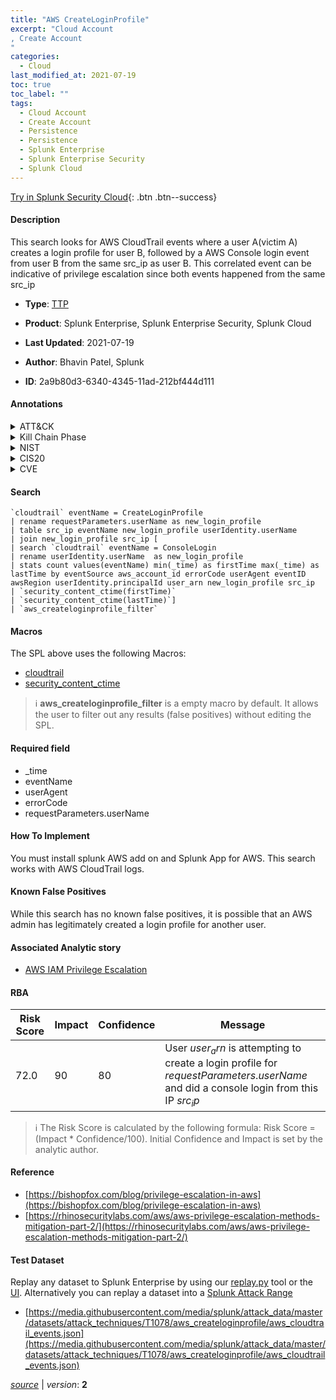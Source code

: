 ```yaml
---
title: "AWS CreateLoginProfile"
excerpt: "Cloud Account
, Create Account
"
categories:
  - Cloud
last_modified_at: 2021-07-19
toc: true
toc_label: ""
tags:
  - Cloud Account
  - Create Account
  - Persistence
  - Persistence
  - Splunk Enterprise
  - Splunk Enterprise Security
  - Splunk Cloud
---
```




[Try in Splunk Security Cloud](https://www.splunk.com/en_us/products/cyber-security.html){: .btn .btn--success}

#### Description

This search looks for AWS CloudTrail events where a user A(victim A) creates a login profile for user B, followed by a AWS Console login event from user B from the same src_ip as user B. This correlated event can be indicative of privilege escalation since both events happened from the same src_ip

- **Type**: [TTP](https://github.com/splunk/security_content/wiki/Detection-Analytic-Types)
- **Product**: Splunk Enterprise, Splunk Enterprise Security, Splunk Cloud

- **Last Updated**: 2021-07-19
- **Author**: Bhavin Patel, Splunk
- **ID**: 2a9b80d3-6340-4345-11ad-212bf444d111


#### Annotations

<details>
  <summary>ATT&CK</summary>

<div markdown="1">


| ID             | Technique        |  Tactic             |
| -------------- | ---------------- |-------------------- |
| [T1136.003](https://attack.mitre.org/techniques/T1136/003/) | Cloud Account | Persistence |

| [T1136](https://attack.mitre.org/techniques/T1136/) | Create Account | Persistence |

</div>
</details>


<details>
  <summary>Kill Chain Phase</summary>

<div markdown="1">

* Actions on Objectives


</div>
</details>


<details>
  <summary>NIST</summary>

<div markdown="1">

* PR.DS
* PR.AC
* DE.CM



</div>
</details>

<details>
  <summary>CIS20</summary>

<div markdown="1">

* CIS 13



</div>
</details>

<details>
  <summary>CVE</summary>

<div markdown="1">


</div>
</details>

#### Search 

```
`cloudtrail` eventName = CreateLoginProfile 
| rename requestParameters.userName as new_login_profile 
| table src_ip eventName new_login_profile userIdentity.userName  
| join new_login_profile src_ip [
| search `cloudtrail` eventName = ConsoleLogin 
| rename userIdentity.userName  as new_login_profile 
| stats count values(eventName) min(_time) as firstTime max(_time) as lastTime by eventSource aws_account_id errorCode userAgent eventID awsRegion userIdentity.principalId user_arn new_login_profile src_ip 
| `security_content_ctime(firstTime)` 
| `security_content_ctime(lastTime)`] 
| `aws_createloginprofile_filter`
```

#### Macros
The SPL above uses the following Macros:
* [cloudtrail](https://github.com/splunk/security_content/blob/develop/macros/cloudtrail.yml)
* [security_content_ctime](https://github.com/splunk/security_content/blob/develop/macros/security_content_ctime.yml)

> :information_source:
> **aws_createloginprofile_filter** is a empty macro by default. It allows the user to filter out any results (false positives) without editing the SPL.

#### Required field
* _time
* eventName
* userAgent
* errorCode
* requestParameters.userName


#### How To Implement
You must install splunk AWS add on and Splunk App for AWS. This search works with AWS CloudTrail logs.

#### Known False Positives
While this search has no known false positives, it is possible that an AWS admin has legitimately created a login profile for another user.

#### Associated Analytic story
* [AWS IAM Privilege Escalation](/stories/aws_iam_privilege_escalation)




#### RBA

| Risk Score  | Impact      | Confidence   | Message      |
| ----------- | ----------- |--------------|--------------|
| 72.0 | 90 | 80 | User $user_arn$ is attempting to create a login profile for $requestParameters.userName$ and did a console login from this IP $src_ip$ |


> :information_source:
> The Risk Score is calculated by the following formula: Risk Score = (Impact * Confidence/100). Initial Confidence and Impact is set by the analytic author. 

#### Reference

* [https://bishopfox.com/blog/privilege-escalation-in-aws](https://bishopfox.com/blog/privilege-escalation-in-aws)
* [https://rhinosecuritylabs.com/aws/aws-privilege-escalation-methods-mitigation-part-2/](https://rhinosecuritylabs.com/aws/aws-privilege-escalation-methods-mitigation-part-2/)



#### Test Dataset
Replay any dataset to Splunk Enterprise by using our [replay.py](https://github.com/splunk/attack_data#using-replaypy) tool or the [UI](https://github.com/splunk/attack_data#using-ui).
Alternatively you can replay a dataset into a [Splunk Attack Range](https://github.com/splunk/attack_range#replay-dumps-into-attack-range-splunk-server)


* [https://media.githubusercontent.com/media/splunk/attack_data/master/datasets/attack_techniques/T1078/aws_createloginprofile/aws_cloudtrail_events.json](https://media.githubusercontent.com/media/splunk/attack_data/master/datasets/attack_techniques/T1078/aws_createloginprofile/aws_cloudtrail_events.json)



[*source*](https://github.com/splunk/security_content/tree/develop/detections/cloud/aws_createloginprofile.yml) \| *version*: **2**